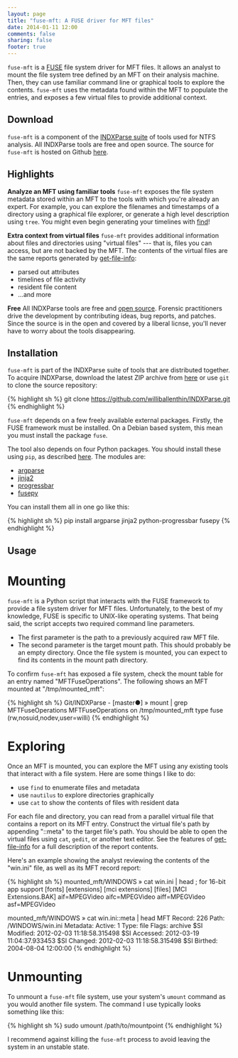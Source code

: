 ```yaml
---
layout: page
title: "fuse-mft: A FUSE driver for MFT files"
date: 2014-01-11 12:00
comments: false
sharing: false
footer: true
---
```


`fuse-mft` is a [FUSE](http://fuse.sourceforge.org) file system driver for MFT files. It allows an analyst
to mount the file system tree defined by an MFT on their analysis machine.
Then, they can use familiar command line or graphical tools to explore the
contents. `fuse-mft` uses the metadata found within the MFT to populate the 
entries, and exposes a few virtual files to provide additional context.  


Download
--------
`fuse-mft` is a component of the [INDXParse suite](http://www.williballenthin.com/forensics/mft/indxparse)
of tools used for NTFS analysis. All INDXParse tools are free and open source.
The source for `fuse-mft` is hosted on Github 
[here](https://github.com/williballenthin/INDXParse/blob/master/fuse-mft.py).


Highlights
----------
**Analyze an MFT using familiar tools** `fuse-mft` exposes the file system
metadata stored within an MFT to the tools with which you're already an expert.
For example, you can explore the filenames and timestamps of a directory 
using a graphical file explorer, or generate a high level description using
`tree`. You might even begin generating your timelines with
[find](http://gist.github.com/williballenthin/7214987)!


**Extra context from virtual files** `fuse-mft` provides additional information
about files and directories using "virtual files" --- that is, files you can
access, but are not backed by the MFT. The contents of the virtual files are the
same reports generated by [get-file-info](http://www.williballenthin.com/forensics/mft/get_file_info/):

  - parsed out attributes
  - timelines of file activity
  - resident file content
  - ...and more


**Free** All INDXParse tools are free and 
[open source](https://raw2.github.com/williballenthin/INDXParse/master/LICENSE). 
Forensic practitioners drive the development by contributing ideas, bug reports, 
and patches. Since the source is in the open and covered by a liberal licnse,
you'll never have to worry about the tools disappearing. 


Installation
------------
`fuse-mft` is part of the INDXParse suite of tools that are distributed
together. To acquire INDXParse, download the latest ZIP archive from 
[here](https://github.com/williballenthin/INDXParse/archive/master.zip) or use
`git` to clone the source repository:

{% highlight sh %}
git clone https://github.com/williballenthin/INDXParse.git
{% endhighlight %}

`fuse-mft` depends on a few freely available external packages. Firstly,
the FUSE framework must be installed. On a Debian based system, this mean
you must install the package `fuse`. 

The tool also depends on four Python packages. You should
install these using `pip`, as described 
[here](http://www.williballenthin.com/blog/2014/01/11/how-to-install-the-python-package-manager/).
 The modules are:

  - [argparse](https://pypi.python.org/pypi/argparse)
  - [jinja2](http://jinja.pocoo.org/docs/)
  - [progressbar](http://code.google.com/p/python-progressbar/)
  - [fusepy](https://github.com/terencehonles/fusepy/)

You can install them all in one go like this:

{% highlight sh %}
pip install argparse jinja2 python-progressbar fusepy
{% endhighlight %}


Usage
-----

Mounting
========
`fuse-mft` is a Python script that interacts with the FUSE framework to
provide a file system driver for MFT files. Unfortunately, to the best
of my knowledge, FUSE is specific to UNIX-like operating systems. That
being said, the script accepts two required command line parameters.

  - The first parameter is the path to a previously acquired raw MFT file.
  - The second parameter is the target mount path. This should probably be
an empty directory. Once the file system is mounted, you can expect to 
find its contents in the mount path directory.


To confirm `fuse-mft` has exposed a file system, check 
the mount table for an entry named "MFTFuseOperations". The following
shows an MFT mounted at "/tmp/mounted_mft":

{% highlight sh %}
Git/INDXParse - [master●] » mount | grep MFTFuseOperations
MFTFuseOperations on /tmp/mounted_mft type fuse (rw,nosuid,nodev,user=willi)
{% endhighlight %}

Exploring
=========
Once an MFT is mounted, you can explore the MFT using any existing tools
that interact with a file system.  Here are some things I like to do:

  - use `find` to enumerate files and metadata
  - use `nautilus` to explore directories graphically
  - use `cat` to show the contents of files with resident data

For each file and directory, you can read from a parallel virtual file that
contains a report on its MFT entry. Construct the virtual file's path by 
appending "::meta" to the target file's path. You should be able to open 
the virtual files using `cat`, `gedit`, or another text editor. See the 
features of [get-file-info](http://www.williballenthin.com/forensics/mft/get_file_info)
for a full description of the report contents.

Here's an example showing the analyst reviewing the contents of the "win.ini"
file, as well as its MFT record report:

{% highlight sh %}
mounted_mft/WINDOWS  » cat win.ini | head
; for 16-bit app support
[fonts]
[extensions]
[mci extensions]
[files]
[MCI Extensions.BAK]
aif=MPEGVideo
aifc=MPEGVideo
aiff=MPEGVideo
asf=MPEGVideo


mounted_mft/WINDOWS  » cat win.ini::meta | head
MFT Record: 226
Path: /WINDOWS/win.ini
Metadata:
  Active: 1
  Type: file
  Flags: archive
  $SI Modified: 2012-02-03 11:18:58.315498
  $SI Accessed: 2012-03-19 11:04:37.933453
  $SI Changed: 2012-02-03 11:18:58.315498
  $SI Birthed: 2004-08-04 12:00:00
{% endhighlight %}

Unmounting
==========
To unmount a `fuse-mft` file system, use your system's `umount` command
as you would another file system. The command I use typically looks something
like this:

{% highlight sh %}
sudo umount /path/to/mountpoint
{% endhighlight %}

I recommend against killing the `fuse-mft` process to avoid leaving the system
in an unstable state.
